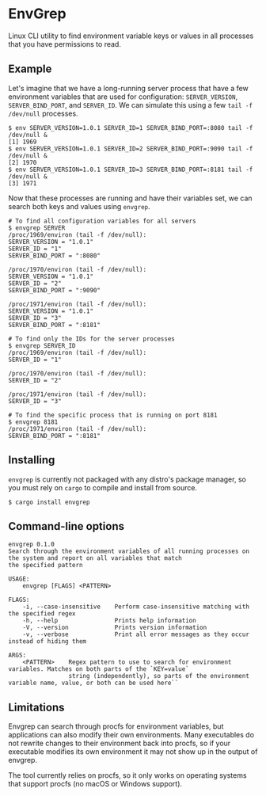 # EnvGrep

Linux CLI utility to find environment variable keys or values in all processes
that you have permissions to read.

## Example

Let's imagine that we have a long-running server process that have a few
environment variables that are used for configuration: `SERVER_VERSION`,
`SERVER_BIND_PORT`, and `SERVER_ID`. We can simulate this using a few `tail -f
/dev/null` processes.

```
$ env SERVER_VERSION=1.0.1 SERVER_ID=1 SERVER_BIND_PORT=:8080 tail -f /dev/null &
[1] 1969
$ env SERVER_VERSION=1.0.1 SERVER_ID=2 SERVER_BIND_PORT=:9090 tail -f /dev/null &
[2] 1970
$ env SERVER_VERSION=1.0.1 SERVER_ID=3 SERVER_BIND_PORT=:8181 tail -f /dev/null &
[3] 1971
```

Now that these processes are running and have their variables set, we can search
both keys and values using `envgrep`.

```
# To find all configuration variables for all servers
$ envgrep SERVER
/proc/1969/environ (tail -f /dev/null):
SERVER_VERSION = "1.0.1"
SERVER_ID = "1"
SERVER_BIND_PORT = ":8080"

/proc/1970/environ (tail -f /dev/null):
SERVER_VERSION = "1.0.1"
SERVER_ID = "2"
SERVER_BIND_PORT = ":9090"

/proc/1971/environ (tail -f /dev/null):
SERVER_VERSION = "1.0.1"
SERVER_ID = "3"
SERVER_BIND_PORT = ":8181"

# To find only the IDs for the server processes
$ envgrep SERVER_ID
/proc/1969/environ (tail -f /dev/null):
SERVER_ID = "1"

/proc/1970/environ (tail -f /dev/null):
SERVER_ID = "2"

/proc/1971/environ (tail -f /dev/null):
SERVER_ID = "3"

# To find the specific process that is running on port 8181
$ envgrep 8181
/proc/1971/environ (tail -f /dev/null):
SERVER_BIND_PORT = ":8181"
```

## Installing

`envgrep` is currently not packaged with any distro's package manager, so you
must rely on `cargo` to compile and install from source.

```
$ cargo install envgrep
```

## Command-line options

```
envgrep 0.1.0
Search through the environment variables of all running processes on the system and report on all variables that match
the specified pattern

USAGE:
    envgrep [FLAGS] <PATTERN>

FLAGS:
    -i, --case-insensitive    Perform case-insensitive matching with the specified regex
    -h, --help                Prints help information
    -V, --version             Prints version information
    -v, --verbose             Print all error messages as they occur instead of hiding them

ARGS:
    <PATTERN>    Regex pattern to use to search for environment variables. Matches on both parts of the `KEY=value`
                 string (independently), so parts of the environment variable name, value, or both can be used here``
```

## Limitations

Envgrep can search through procfs for environment variables, but applications
can also modify their own environments. Many executables do not rewrite changes
to their environment back into procfs, so if your executable modifies its own
environment it may not show up in the output of envgrep.

The tool currently relies on procfs, so it only works on operating systems that
support procfs (no macOS or Windows support).

